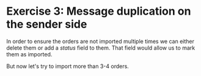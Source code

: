 # Exercise 3: Message duplication on the sender side

In order to ensure the orders are not imported multiple times we can either delete them or add a *status* field to them. That field would allow us to mark them as imported.

But now let's try to import more than 3-4 orders.
